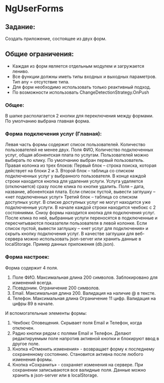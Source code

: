 # NgUserForms

## Задание:

Создать приложение, состоящее из двух форм.

## Общие ограничения:

- Каждая из форм является отдельным модулем и загружается лениво.
- Все функции должны иметь типы входных и выходных параметров. Тип any = отсутствие типа.
- Для форм необходимо использовать только реактивный подход.
- По возможности использовать ChangeDetectionStrategy.OnPush

### Общее:

В шапке располагается 2 кнопки для переключения между формами. По умолчанию выбрана главная форма.

### Форма подключения услуг (Главная):

Левая часть формы содержит список пользователей. Количество пользователей не менее двух. Поля ФИО, Количество
подключенных услуг, общая абонентская плата по услугам. Пользователей можно выбирать по клику. По умолчанию выбран
первый пользователь.
Правая колонка из трех блоков:
Первый блок – строка поиска, которая действует на блоки 2 и 3.
Второй блок – таблица со списком подключенных услуг у выбранного пользователя. В конце каждой строки находится
кнопка для удаления услуги. Услуга удаляется (отключается) сразу после клика по кнопке удалить. Поля – дата,
название, абонентская плата. Если список пустой, вывести заглушку – «нет подключенных услуг»
Третий блок – таблица со списком доступных услуг. В списке доступных услуг не могут находится уже подключенные
услуги. В начале каждой строки находится чекбокс с 2 состояниями. Снизу формы находится кнопка для подключения
услуг. После клика по ней, выбранные услуги переносятся в подключенные и пересчитываются показатели пользователя
в левой колонке. Если список пустой, вывести заглушку – «нет услуг для подключения» и скрыть кнопку подключения
услуг.
В качестве заглушки для веб-сервера можно использовать json-server или хранить данные в localStorage. Пример данных
приложения (db.json).

### Форма настроек:

Форма содержит 4 поля.

1. Поле ФИО. Максимальная длина 200 символов. Заблокировано для изменений всегда.
2. Псевдоним. Ограничение 200 символов.
3. Email. Максимальная длина 200. Валидация на наличие @ в тексте.
4. Телефон. Максимальная длина Ограничение 11 цифр. Валидация на цифры 89 в начале.

И вспомогательные элементы формы:

1. Чекбокс Оповещения. Скрывает поля Email и Телефон, когда отключен.
2. Радио кнопки рядом с полями Email и Телефон. Делают редактируемым поле напротив активной кнопки и блокируют
   ввод в другое поле.
3. Кнопка «Отменить изменения» - возвращает форму к последнему сохраненному состоянию. Становится активна после
   любого изменения формы.
4. Кнопка «Сохранить» - сохраняет изменения на сервере. При сохранении записываются все валидные поля.
   Данные можно хранить в json-server или в localStorage.
